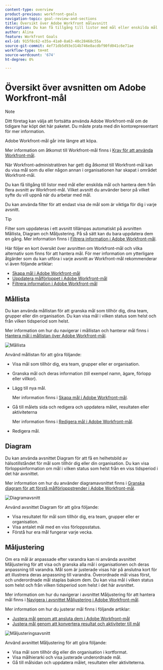 ```yaml
---
content-type: overview
product-previous: workfront-goals
navigation-topic: goal-review-and-sections
title: Översikt över Adobe Workfront målavsnitt
description: Du kan få tillgång till listor med mål eller enskilda mål och hantera dem från flera avsnitt av Adobe Workfront-mål. Vilket avsnitt du använder beror på vilket syfte du vill uppnå när du arbetar med mål.
author: Alina
feature: Workfront Goals
exl-id: 915f8c62-e35a-41a0-8a63-40c28468c55a
source-git-commit: 4ef71db5d93e314b746e8acdbf90fd041c6e71ae
workflow-type: tm+mt
source-wordcount: '674'
ht-degree: 0%

---
```


# Översikt över avsnitten om Adobe Workfront-mål

<!--Audited for P&P only: 10/2025-->

>[!NOTE]
>
>Ditt företag kan välja att fortsätta använda Adobe Workfront-mål om de tidigare har köpt det här paketet. Du måste prata med din kontorepresentant för mer information.
>
>Adobe Workfront-mål går inte längre att köpa.
>
>Mer information om åtkomst till Workfront-mål finns i [Krav för att använda Workfront-mål](/help/quicksilver/workfront-goals/goal-management/access-needed-for-wf-goals.md).


<!--Old:

>[!IMPORTANT]
>
>Your organization must have the following to use the functionality described in this article:
>
>* For the new plan and license structure:
>
>   * The Ultimate Workfront plan 
>    
>* For the current plan and license structure: 
>
>   * A Pro or higher Workfront plan
>   * An Adobe Workfront Goals license in addition to a Workfront license.
>
>Contact your Workfront account manager to learn about a Workfront Goals license.    
> 
>For additional information about access to Workfront Goals, see [Requirements to use Workfront Goals](/help/quicksilver/workfront-goals/goal-management/access-needed-for-wf-goals.md).   -->

När Workfront-administratören har gett dig åtkomst till Workfront-mål kan du visa mål som du eller någon annan i organisationen har skapat i området Workfront-mål.

Du kan få tillgång till listor med mål eller enskilda mål och hantera dem från flera avsnitt av Workfront-mål. Vilket avsnitt du använder beror på vilket syfte du vill uppnå när du arbetar med mål.

Du kan använda filter för att endast visa de mål som är viktiga för dig i varje avsnitt.

>[!TIP]
>
>Filter som uppdateras i ett avsnitt tillämpas automatiskt på avsnitten Mållista, Diagram och Måljustering. På så sätt kan du bara uppdatera dem en gång. Mer information finns i [Filtrera information i Adobe Workfront-mål](../../workfront-goals/goal-management/filter-information-wf-goals.md).

Här följer en kort översikt över avsnitten om Workfront-mål och vilka alternativ som finns för att hantera mål. För mer information om ytterligare åtgärder som du kan utföra i varje avsnitt av Workfront-mål rekommenderar vi även följande artiklar:

* [Skapa mål i Adobe Workfront-mål](../../workfront-goals/goal-management/create-goals.md)
* [Uppdatera målförloppet i Adobe Workfront-mål](../../workfront-goals/goal-review-and-workfront-goals-sections/check-in-goals.md)
* [Filtrera information i Adobe Workfront-mål](../../workfront-goals/goal-management/filter-information-wf-goals.md)


## Mållista

Du kan använda mållistan för att granska mål som tillhör dig, dina team, grupper eller din organisation. Du kan visa mål i vilken status som helst och från vilken tidsperiod som helst.

Mer information om hur du navigerar i mållistan och hanterar mål finns i [Hantera mål i mållistan över Adobe Workfront-mål](../../workfront-goals/goal-review-and-workfront-goals-sections/manage-goals-in-goal-list.md).

![Mållista](assets/goal-list-unshimmed.png)

Använd mållistan för att göra följande:

* Visa mål som tillhör dig, era team, grupper eller er organisation.
* Granska mål och deras information (till exempel namn, ägare, förlopp eller villkor).
* Lägg till nya mål.

  Mer information finns i [Skapa mål i Adobe Workfront-mål](../../workfront-goals/goal-management/create-goals.md).

* Gå till målets sida och redigera och uppdatera målet, resultaten eller aktiviteterna

  Mer information finns i [Redigera mål i Adobe Workfront-mål](../../workfront-goals/goal-management/edit-goals.md).

* Redigera mål.

## Diagram

Du kan använda avsnittet Diagram för att få en helhetsbild av hälsotillståndet för mål som tillhör dig eller din organisation. Du kan visa förloppsinformation om mål i vilken status som helst från en viss tidsperiod i det här avsnittet.

Mer information om hur du använder diagramavsnittet finns i [Granska diagram för att förstå målförloppstrender i Adobe Workfront-mål](../../workfront-goals/goal-review-and-workfront-goals-sections/review-goal-graphs.md).

![Diagramavsnitt](assets/graphs-section-unshimmed.png)

Använd avsnittet Diagram för att göra följande:

* Visa resultatet för mål som tillhör dig, era team, grupper eller er organisation.
* Visa antalet mål med en viss förloppsstatus.
* Förstå hur era mål fungerar varje vecka.

## Måljustering

Om era mål är anpassade efter varandra kan ni använda avsnittet Måljustering för att visa och granska alla mål i organisationen och deras anpassning till varandra. Mål som är justerade visas här på anslutna kort för att illustrera deras anpassning till varandra. Överordnade mål visas först, och underordnade mål staplas bakom dem. Du kan visa mål i vilken status som helst och från vilken tidsperiod som helst i det här avsnittet.

Mer information om hur du navigerar i avsnittet Måljustering för att hantera mål finns i [Navigera i avsnittet Måljustering i Adobe Workfront-mål](../../workfront-goals/goal-alignment/navigate-goal-alignment-chart.md).

Mer information om hur du justerar mål finns i följande artiklar:

* [Justera mål genom att ansluta dem i Adobe Workfront-mål](../../workfront-goals/goal-alignment/align-goals-by-connecting-them.md)
* [Justera mål genom att konvertera resultat och aktiviteter till mål](../../workfront-goals/goal-alignment/align-goals-by-converting-results-activities.md)

![Måljusteringsavsnitt](assets/goal-alignment-section-unshimmed.png)

Använd avsnittet Måljustering för att göra följande:

* Visa mål som tillhör dig eller din organisation i kortformat.
* Visa målhierarki och visa justerade underordnade mål.
* Gå till målsidan och uppdatera målet, resultaten eller aktiviteterna.

<!--
## Pulse

<span class="preview"> The Pulse section has been removed from the Preview environment and will be removed from Workfront Goals with the 23.1 release. Use the Goal List area to review goals that you or your teams are responsible for.</span> 

You can use the Pulse section to review and request updates to goals that might influence the progress of your goals. These could be your own goals, or goals that belong to your teams, groups, or your organization. You can view goals in any status and from any time period in this section.

>[!TIP]
>
>Only goals that have been checked in on at least once display in the Pulse section.

For information about reviewing goals using the Pulse section, see [Review goals in the Adobe Workfront Goals Pulse section](../../workfront-goals/goal-review-and-workfront-goals-sections/review-goals-in-pulse.md).

![Pulse section](assets/pulse-section-350x141.png)

Use the Pulse section to do the following:

* View goals that belong to your teams, groups, or organization. 
* Review goal progress and updates, including aligned goals, their results, and activities. 
* Make or ask for updates to a goal by adding a comment. 
* Access the Goal Details panel and edit and update the goal, its results, or activities.
* Add new goals. 
* Check in on goals.

  >[!TIP]
  >
  >Clicking Check in opens the Check-in section in the left panel.

## Check-in

<span class="preview"> The Check-in section has been removed from the Preview environment and will be removed from Workfront Goals with the 23.1 release. Use the Goal List area to review goals that you or your teams are responsible for.</span>

You must have access to Edit Goals in your access level before you can access the Check- in section. For information about granting access to Goals, see  [Grant access to Adobe Workfront Goals](../../administration-and-setup/add-users/configure-and-grant-access/grant-access-goals.md).

You can use the Check-in section to update active goals and any results and activities that you are the owner of. You can primarily view only goals in an Active status in this section. Children goals aligned to active parents also display in the Check-in section, regardless of their status.

>[!IMPORTANT]
>
>* A goal displays in the Check-in section only if it is assigned to you or if it has a result or activity that is assigned to you. 
>* If a goal assigned to you is the child goal of a parent that is not assigned to you and your goal (the child goal) is closed, inactive, or a draft, the parent goal does not display in your Check-in section. 
>

For information about managing goals in the Goal List, see [Manage goals in the Goal List of Adobe Workfront Goals](../../workfront-goals/goal-review-and-workfront-goals-sections/manage-goals-in-goal-list.md).

![Check in section](assets/check-in-section-350x143.png)

Use the Check-in section to do the following:

* Review goal progress and updates, including aligned goals, their results, and activities. 
* Update the progress on the results and activities that are assigned to you. For information about updating goals by checking in on them, see [Update goal progress in Adobe Workfront Goals](../../workfront-goals/goal-review-and-workfront-goals-sections/check-in-goals.md).

  >[!IMPORTANT]
  >
  >You can check in only on the results and activities assigned to you in the Check-in section, and not those that are assigned to other entities.

* Add a comment to a goal, then click Post to make or ask for updates to a goal. 
* Access the Goal Details panel and edit and update the goal, its results, or activities.
* Add new goals.
-->
